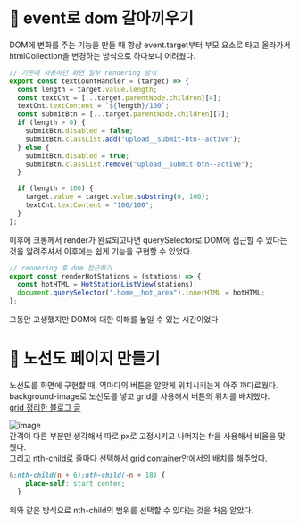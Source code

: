 

# 📌 event로 dom 갈아끼우기

DOM에 변화를 주는 기능을 만들 때 항상 event.target부터 부모 요소로 타고 올라가서 htmlCollection을 변경하는 방식으로 하다보니 어려웠다. 

```js
// 기존에 사용하던 화면 일부 rendering 방식
export const textCountHandler = (target) => {
  const length = target.value.length;
  const textCnt = [...target.parentNode.children][4];
  textCnt.textContent = `${length}/100`;
  const submitBtn = [...target.parentNode.children][7];
  if (length > 0) {
    submitBtn.disabled = false;
    submitBtn.classList.add("upload__submit-btn--active");
  } else {
    submitBtn.disabled = true;
    submitBtn.classList.remove("upload__submit-btn--active");
  }

  if (length > 100) {
    target.value = target.value.substring(0, 100);
    textCnt.textContent = "100/100";
  }
};
```
이후에 크롱께서 render가 완료되고나면 querySelector로 DOM에 접근할 수 있다는 것을 알려주셔서 이후에는 쉽게 기능을 구현할 수 있었다. 
```js
// rendering 후 dom 접근하기
export const renderHotStations = (stations) => {
  const hotHTML = HotStationListView(stations);
  document.querySelector(".home__hot_area").innerHTML = hotHTML;
};
```
그동안 고생했지만 DOM에 대한 이해를 높일 수 있는 시간이었다


# 📌 노선도 페이지 만들기

노선도를 화면에 구현할 때, 역마다의 버튼을 알맞게 위치시키는게 아주 까다로웠다.  
background-image로 노선도를 넣고 grid를 사용해서 버튼의 위치를 배치했다.  
[grid 정리한 블로그 글](https://velog.io/@sang-mini/grid-%EB%BF%8C%EC%88%98%EA%B8%B0)  

![image](https://github.com/softeerbootcamp-3nd/softee5-mobil2team-FE/assets/87116017/0752c22e-5963-4147-ae7e-c451ac3e5527)  
간격이 다른 부분만 생각해서 따로 px로 고정시키고 나머지는 fr을 사용해서 비율을 맞췄다.   
그리고 nth-child로 줄마다 선택해서 grid container안에서의 배치를 해주었다. 
```css
&:nth-child(n + 6):nth-child(-n + 18) {
    place-self: start center;
  }
```
위와 같은 방식으로 nth-child의 범위를 선택할 수 있다는 것을 처음 알았다.  


